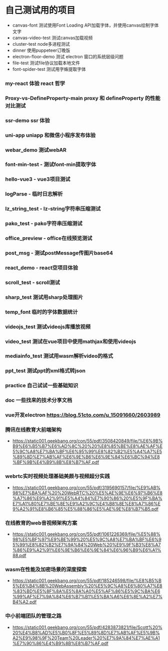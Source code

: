 # 自己测试用的项目

- canvas-font 测试使用Font Loading API加载字体，并使用canvas绘制字体文字
- canvas-video-test 测试canvas加载视频
- cluster-test node多进程测试
- dinner 使用puppeteer订晚饭
- electron-floor-demo 测试 electron 窗口的系统层级问题
- file-test 测试file协议加载本地文件
- font-spider-test 测试用字蛛提取字体

### my-react 体验 react 哲学
### Proxy-vs-DefineProperty-main proxy 和 defineProperty 的性能对比测试
### ssr-demo ssr 体验
### uni-app uniapp 和微信小程序发布体验
### webar_demo 测试webAR
### font-min-test - 测试font-min提取字体
### hello-vue3 - vue3项目测试
### logParse - 临时日志解析
### lz_string_test - lz-string字符串压缩测试
### pako_test - pako字符串压缩测试
### office_preview - office在线预览测试
### post_msg - 测试postMessage传图片base64
### react_demo - react空项目体验
### scroll_test - scroll测试
### sharp_test 测试用sharp处理图片
### temp_font 临时的字体数据统计
### videojs_test 测试videojs库播放视频
### video_test 测试在vue项目中使用mathjax和使用videojs
### mediainfo_test 测试用wasm解析video的格式
### ppt_test 测试ppt的xml格式转json
### practice 自己试试一些基础知识
### doc 一些找来的技术分享文档

### vue开发electron https://blog.51cto.com/u_15091660/2603989

### 腾讯在线教育大前端架构
- https://static001.geekbang.org/con/55/pdf/3508420849/file/%E6%9B%B9%E6%B5%B7%E6%AD%8C%20%20%E8%85%BE%E8%AE%AF%E5%9C%A8%E7%BA%BF%E6%95%99%E8%82%B2%E5%A4%A7%E5%89%8D%E7%AB%AF%E6%9E%B6%E6%9E%84%E6%BC%94%E8%BF%9B%E4%B9%8B%E8%B7%AF.pdf

### webrtc实时视频处理基础美颜与视频超分实践
- https://static001.geekbang.org/con/55/pdf/3195690157/file/%E9%AB%98%E7%BA%AF%20%20WebRTC%20%E5%AE%9E%E6%97%B6%E8%A7%86%E9%A2%91%E5%A4%84%E7%90%86%20%E5%9F%BA%E7%A1%80%E7%BE%8E%E9%A2%9C%E4%B8%8E%E8%A7%86%E9%A2%91%E8%B6%85%E5%88%86%E5%AE%9E%E8%B7%B5.pdf

### 在线教育的web音视频架构方案 
- https://static001.geekbang.org/con/55/pdf/1061226369/file/%E5%88%98%E5%BF%97%E9%BE%99%20%E5%9C%A8%E7%BA%BF%E6%95%99%E8%82%B2%E7%9A%84%20Web%20%E9%9F%B3%E8%A7%86%E9%A2%91%E6%9E%B6%E6%9E%84%E6%96%B9%E6%A1%88.pdf

### wasm在性能及加密场景的深度探索
- https://static001.geekbang.org/con/55/pdf/185246598/file/%E8%B5%B5%E6%B4%8B%20WebAssembly%20%E5%9C%A8%E6%80%A7%E8%83%BD%E5%8F%8A%E5%8A%A0%E5%AF%86%E5%9C%BA%E6%99%AF%E7%9A%84%E6%B7%B1%E5%BA%A6%E6%8E%A2%E7%B4%A2.pdf

### 中小前端团队的管理之路
- https://static001.geekbang.org/con/55/pdf/4283873821/file/Scott%20%20%E4%B8%AD%E5%B0%8F%E5%89%8D%E7%AB%AF%E5%9B%A2%E9%98%9F%20Team%20Leader%20%E7%9A%84%E7%AE%A1%E7%90%86%E4%B9%8B%E8%B7%AF.pdf